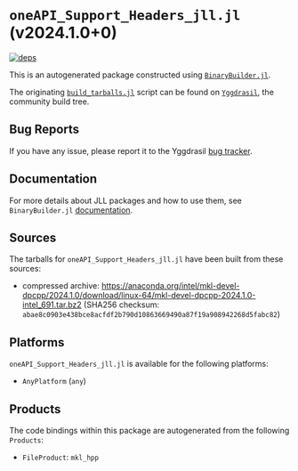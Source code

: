 # `oneAPI_Support_Headers_jll.jl` (v2024.1.0+0)

[![deps](https://juliahub.com/docs/oneAPI_Support_Headers_jll/deps.svg)](https://juliahub.com/ui/Packages/oneAPI_Support_Headers_jll/Bg7Cy?page=2)

This is an autogenerated package constructed using [`BinaryBuilder.jl`](https://github.com/JuliaPackaging/BinaryBuilder.jl).

The originating [`build_tarballs.jl`](https://github.com/JuliaPackaging/Yggdrasil/blob/2f6751e43ffa8cf62710273104107d6293018765/O/oneAPI_Support_Headers/build_tarballs.jl) script can be found on [`Yggdrasil`](https://github.com/JuliaPackaging/Yggdrasil/), the community build tree.

## Bug Reports

If you have any issue, please report it to the Yggdrasil [bug tracker](https://github.com/JuliaPackaging/Yggdrasil/issues).

## Documentation

For more details about JLL packages and how to use them, see `BinaryBuilder.jl` [documentation](https://docs.binarybuilder.org/stable/jll/).

## Sources

The tarballs for `oneAPI_Support_Headers_jll.jl` have been built from these sources:

* compressed archive: https://anaconda.org/intel/mkl-devel-dpcpp/2024.1.0/download/linux-64/mkl-devel-dpcpp-2024.1.0-intel_691.tar.bz2 (SHA256 checksum: `abae8c0903e438bce8acfdf2b790d10863669490a87f19a908942268d5fabc82`)

## Platforms

`oneAPI_Support_Headers_jll.jl` is available for the following platforms:

* `AnyPlatform` (`any`)

## Products

The code bindings within this package are autogenerated from the following `Products`:

* `FileProduct`: `mkl_hpp`

